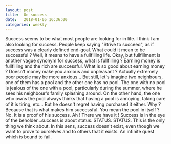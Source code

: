 ```yaml
---
layout: post
title:  On success
date:   2018-01-05 16:36:00
categories: weekly
---
```


Success seems to be what most people are looking for in life. I think I am also looking for success. People keep saying "Strive to succeed", as if success was a clearly defined end-goal. What could it mean to be successful ? Well, it means to have a fullfilling life.
Okay, but fullfillment is another vague synonym for success, what is fullfilling ? 
Earning money is fullfilling and the rich are successful. What is so good about earning money ? Doesn't money make you anxious and unpleasant ? Actually extremely poor people may be more anxious... But still, let's imagine two neighbours, one of them has a pool and the other one has no pool. The one with no pool is jealous of the one with a pool, particularly during the summer, where he sees his neighbour's family splashing around. On the other hand, the one who owns the pool always thinks that having a pool is annoying, taking care of it is tiring, etc... But he doesn't regret having purchased it either. Why ? Because that is what makes him successful. You mean the pool in itself ? No. It is a proof of his success. Ah ! There we have it ! Success is in the eye of the beholder...success is about status. STATUS. STATUS. This is the only thing we think about. In this sens, success doesn't exist, even though we want to prove to ourselves and to others that it exists. An infinite quest which is bound to fail.









